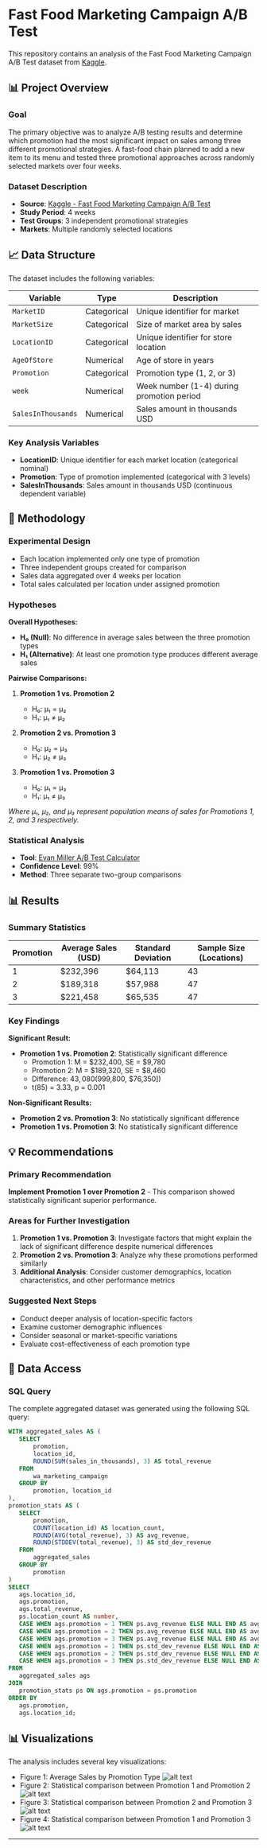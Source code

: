 # Fast Food Marketing Campaign A/B Test

This repository contains an analysis of the Fast Food Marketing Campaign A/B Test dataset from [Kaggle](https://www.kaggle.com/datasets/chebotinaa/fast-food-marketing-campaign-ab-test).

## 📊 Project Overview

### Goal
The primary objective was to analyze A/B testing results and determine which promotion had the most significant impact on sales among three different promotional strategies. A fast-food chain planned to add a new item to its menu and tested three promotional approaches across randomly selected markets over four weeks.

### Dataset Description
- **Source**: [Kaggle - Fast Food Marketing Campaign A/B Test](https://www.kaggle.com/datasets/chebotinaa/fast-food-marketing-campaign-ab-test)
- **Study Period**: 4 weeks
- **Test Groups**: 3 independent promotional strategies
- **Markets**: Multiple randomly selected locations

## 📈 Data Structure

The dataset includes the following variables:

| Variable | Type | Description |
|----------|------|-------------|
| `MarketID` | Categorical | Unique identifier for market |
| `MarketSize` | Categorical | Size of market area by sales |
| `LocationID` | Categorical | Unique identifier for store location |
| `AgeOfStore` | Numerical | Age of store in years |
| `Promotion` | Categorical | Promotion type (1, 2, or 3) |
| `week` | Numerical | Week number (1-4) during promotion period |
| `SalesInThousands` | Numerical | Sales amount in thousands USD |

### Key Analysis Variables
- **LocationID**: Unique identifier for each market location (categorical nominal)
- **Promotion**: Type of promotion implemented (categorical with 3 levels)
- **SalesInThousands**: Sales amount in thousands USD (continuous dependent variable)

## 🔬 Methodology

### Experimental Design
- Each location implemented only one type of promotion
- Three independent groups created for comparison
- Sales data aggregated over 4 weeks per location
- Total sales calculated per location under assigned promotion

### Hypotheses

**Overall Hypotheses:**
- **H₀ (Null)**: No difference in average sales between the three promotion types
- **H₁ (Alternative)**: At least one promotion type produces different average sales

**Pairwise Comparisons:**

1. **Promotion 1 vs. Promotion 2**
   - H₀: μ₁ = μ₂
   - H₁: μ₁ ≠ μ₂

2. **Promotion 2 vs. Promotion 3**
   - H₀: μ₂ = μ₃
   - H₁: μ₂ ≠ μ₃

3. **Promotion 1 vs. Promotion 3**
   - H₀: μ₁ = μ₃
   - H₁: μ₁ ≠ μ₃

*Where μ₁, μ₂, and μ₃ represent population means of sales for Promotions 1, 2, and 3 respectively.*

### Statistical Analysis
- **Tool**: [Evan Miller A/B Test Calculator](https://www.evanmiller.org/ab-testing/)
- **Confidence Level**: 99%
- **Method**: Three separate two-group comparisons

## 📊 Results

### Summary Statistics

| Promotion | Average Sales (USD) | Standard Deviation | Sample Size (Locations) |
|-----------|--------------------|--------------------|------------------------|
| 1 | $232,396 | $64,113 | 43 |
| 2 | $189,318 | $57,988 | 47 |
| 3 | $221,458 | $65,535 | 47 |

### Key Findings

**Significant Result:**
- **Promotion 1 vs. Promotion 2**: Statistically significant difference
  - Promotion 1: M = $232,400, SE = $9,780
  - Promotion 2: M = $189,320, SE = $8,460
  - Difference: $43,080 (99% CI [$9,800, $76,350])
  - t(85) = 3.33, p = 0.001

**Non-Significant Results:**
- **Promotion 2 vs. Promotion 3**: No statistically significant difference
- **Promotion 1 vs. Promotion 3**: No statistically significant difference

## 💡 Recommendations

### Primary Recommendation
**Implement Promotion 1 over Promotion 2** - This comparison showed statistically significant superior performance.

### Areas for Further Investigation
1. **Promotion 1 vs. Promotion 3**: Investigate factors that might explain the lack of significant difference despite numerical differences
2. **Promotion 2 vs. Promotion 3**: Analyze why these promotions performed similarly
3. **Additional Analysis**: Consider customer demographics, location characteristics, and other performance metrics

### Suggested Next Steps
- Conduct deeper analysis of location-specific factors
- Examine customer demographic influences
- Consider seasonal or market-specific variations
- Evaluate cost-effectiveness of each promotion type

## 📁 Data Access

### SQL Query
The complete aggregated dataset was generated using the following SQL query:

```sql
WITH aggregated_sales AS (
   SELECT
       promotion,
       location_id,
       ROUND(SUM(sales_in_thousands), 3) AS total_revenue
   FROM
       wa_marketing_campaign
   GROUP BY
       promotion, location_id
),
promotion_stats AS (
   SELECT
       promotion,
       COUNT(location_id) AS location_count,
       ROUND(AVG(total_revenue), 3) AS avg_revenue,
       ROUND(STDDEV(total_revenue), 3) AS std_dev_revenue
   FROM
       aggregated_sales
   GROUP BY
       promotion
)
SELECT
   ags.location_id,
   ags.promotion,
   ags.total_revenue,
   ps.location_count AS number,
   CASE WHEN ags.promotion = 1 THEN ps.avg_revenue ELSE NULL END AS avg_pr_1_revenue,
   CASE WHEN ags.promotion = 2 THEN ps.avg_revenue ELSE NULL END AS avg_pr_2_revenue,
   CASE WHEN ags.promotion = 3 THEN ps.avg_revenue ELSE NULL END AS avg_pr_3_revenue,
   CASE WHEN ags.promotion = 1 THEN ps.std_dev_revenue ELSE NULL END AS std_pr_1_revenue,
   CASE WHEN ags.promotion = 2 THEN ps.std_dev_revenue ELSE NULL END AS std_pr_2_revenue,
   CASE WHEN ags.promotion = 3 THEN ps.std_dev_revenue ELSE NULL END AS std_pr_3_revenue
FROM
   aggregated_sales ags
JOIN
   promotion_stats ps ON ags.promotion = ps.promotion
ORDER BY
   ags.promotion,
   ags.location_id;
```

## 📊 Visualizations

The analysis includes several key visualizations:
- Figure 1: Average Sales by Promotion Type
![alt text](image.png)
- Figure 2: Statistical comparison between Promotion 1 and Promotion 2
![alt text](image-1.png)
- Figure 3: Statistical comparison between Promotion 2 and Promotion 3
![alt text](image-2.png)
- Figure 4: Statistical comparison between Promotion 1 and Promotion 3
![alt text](image-3.png)

---
